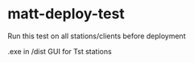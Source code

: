 # matt-deploy-test

Run this test on all stations/clients before deployment 

.exe in /dist GUI for Tst stations 
